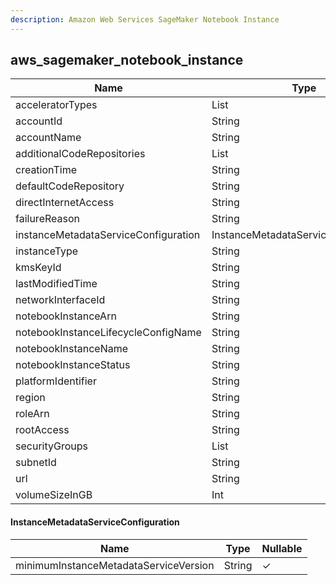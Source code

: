 ```yaml
---
description: Amazon Web Services SageMaker Notebook Instance
---
```

aws_sagemaker_notebook_instance
-------------------------------

| **Name**                             | **Type**                             | **Nullable** |
| ------------------------------------ | ------------------------------------ | ------------ |
| acceleratorTypes                     | List<String>                         | &check;      |
| accountId                            | String                               | &cross;      |
| accountName                          | String                               | &check;      |
| additionalCodeRepositories           | List<String>                         | &check;      |
| creationTime                         | String                               | &check;      |
| defaultCodeRepository                | String                               | &check;      |
| directInternetAccess                 | String                               | &check;      |
| failureReason                        | String                               | &check;      |
| instanceMetadataServiceConfiguration | InstanceMetadataServiceConfiguration | &check;      |
| instanceType                         | String                               | &check;      |
| kmsKeyId                             | String                               | &check;      |
| lastModifiedTime                     | String                               | &check;      |
| networkInterfaceId                   | String                               | &check;      |
| notebookInstanceArn                  | String                               | &cross;      |
| notebookInstanceLifecycleConfigName  | String                               | &check;      |
| notebookInstanceName                 | String                               | &check;      |
| notebookInstanceStatus               | String                               | &check;      |
| platformIdentifier                   | String                               | &check;      |
| region                               | String                               | &cross;      |
| roleArn                              | String                               | &check;      |
| rootAccess                           | String                               | &check;      |
| securityGroups                       | List<String>                         | &check;      |
| subnetId                             | String                               | &check;      |
| url                                  | String                               | &check;      |
| volumeSizeInGB                       | Int                                  | &check;      |

#### InstanceMetadataServiceConfiguration
| **Name**                              | **Type** | **Nullable** |
| ------------------------------------- | -------- | ------------ |
| minimumInstanceMetadataServiceVersion | String   | &check;      |
